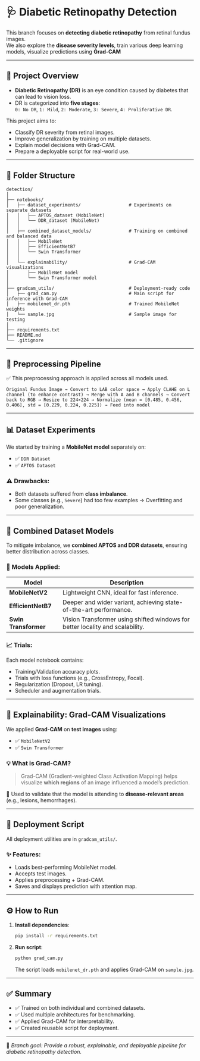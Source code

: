 # 🩺 **Diabetic Retinopathy Detection** 

This branch focuses on **detecting diabetic retinopathy** from retinal fundus images.  
We also explore the **disease severity levels**, train various deep learning models, visualize predictions using **Grad-CAM**

---

## 🧠 **Project Overview**

- **Diabetic Retinopathy (DR)** is an eye condition caused by diabetes that can lead to vision loss.
- DR is categorized into **five stages**:  
  `0: No DR`, `1: Mild`, `2: Moderate`, `3: Severe`, `4: Proliferative DR`.

This project aims to:
- Classify DR severity from retinal images.
- Improve generalization by training on multiple datasets.
- Explain model decisions with Grad-CAM.
- Prepare a deployable script for real-world use.

---
## 📁 Folder Structure

```plaintext
detection/
│
├── notebooks/
│   ├── dataset_experiments/                  # Experiments on separate datasets
│   │   ├── APTOS_dataset (MobileNet)
│   │   └── DDR_dataset (MobileNet)
│   │
│   ├── combined_dataset_models/              # Training on combined and balanced data
│   │   ├── MobileNet
│   │   ├── EfficientNetB7
│   │   └── Swin Transformer
│   │
│   └── explainability/                       # Grad-CAM visualizations
│       ├── MobileNet model
│       └── Swin Transformer model
│
├── gradcam_utils/                            # Deployment-ready code
│   ├── grad_cam.py                           # Main script for inference with Grad-CAM
│   ├── mobilenet_dr.pth                      # Trained MobileNet weights
│   └── sample.jpg                            # Sample image for testing
│
├── requirements.txt
├── README.md
└── .gitignore
```
---

## 🧪 **Preprocessing Pipeline**
✅ This preprocessing approach is applied across all models used.

   ```Original Fundus Image → Convert to LAB color space → Apply CLAHE on L channel (to enhance contrast) → Merge with A and B channels → Convert back to RGB → Resize to 224×224 → Normalize (mean = [0.485, 0.456, 0.406], std = [0.229, 0.224, 0.225]) → Feed into model ```

---

## 📊 **Dataset Experiments**

We started by training a **MobileNet model** separately on:

- ✅ `DDR Dataset`
- ✅ `APTOS Dataset` 

### ⚠ Drawbacks:
- Both datasets suffered from **class imbalance**.
- Some classes (e.g., `Severe`) had too few examples → Overfitting and poor generalization.

---

## 🔗 **Combined Dataset Models**

To mitigate imbalance, we **combined APTOS and DDR datasets**, ensuring better distribution across classes.



### 🧪 Models Applied:
| Model              | Description |
|-------------------|-------------|
| **MobileNetV2**    | Lightweight CNN, ideal for fast inference. |
| **EfficientNetB7** | Deeper and wider variant, achieving state-of-the-art performance. |
| **Swin Transformer** | Vision Transformer using shifted windows for better locality and scalability. |

### 📈 Trials:
Each model notebook contains:
- Training/Validation accuracy plots.
- Trials with loss functions (e.g., CrossEntropy, Focal).
- Regularization (Dropout, LR tuning).
- Scheduler and augmentation trials.
 
---

## 🧠 **Explainability: Grad-CAM Visualizations**

We applied **Grad-CAM** on **test images** using:
- ✅ `MobileNetV2`
- ✅ `Swin Transformer`

### 💡 What is Grad-CAM?
> Grad-CAM (Gradient-weighted Class Activation Mapping) helps visualize **which regions** of an image influenced a model’s prediction.

📍 Used to validate that the model is attending to **disease-relevant areas** (e.g., lesions, hemorrhages).

---

## 🚀 **Deployment Script**

All deployment utilities are in `gradcam_utils/`.

### ✨ Features:
- Loads best-performing MobileNet model.
- Accepts test images.
- Applies preprocessing + Grad-CAM.
- Saves and displays prediction with attention map.

---

## ⚙️ **How to Run**

1. **Install dependencies**:
   ```bash
   pip install -r requirements.txt
   ```

2. **Run script**:
   ```bash
   python grad_cam.py
   ```
   The script loads `mobilenet_dr.pth` and applies Grad-CAM on `sample.jpg`.

---

## ✅ **Summary**

- ✅ Trained on both individual and combined datasets.
- ✅ Used multiple architectures for benchmarking.
- ✅ Applied Grad-CAM for interpretability.
- ✅ Created reusable script for deployment.

---

📌 *Branch goal: Provide a robust, explainable, and deployable pipeline for diabetic retinopathy detection.*

